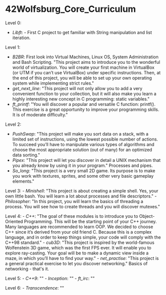 # 42Wolfsburg_Core_Curriculum

Level 0:
- *Libft*:
         -  First C project to get familiar with String manipulation and list iteration.
         
Level 1:
- *B2BR*:
                  First look into Virtual Machines, Linux OS, System Administration and Bash Scripting. "This project aims to introduce you to the wonderful world of                     virtualization. You will create your first machine in VirtualBox (or UTM if you can’t use VirtualBox) under specific instructions. Then, at the end                     of this project, you will be able to set up your own operating system while implementing strict rules."
- *get_next_line*: 
                  "This project will not only allow you to add a very convenient function to your collection, but it will also make you learn a highly interesting new                       concept in C programming: static variables."
- *ft_printf*: 
                  "You will discover a popular and versatile C function: printf(). This exercise is a great opportunity to improve your programming skills. It is of                moderate difficulty."

Level 2:
- *PushSwap*: 
                   "This project will make you sort data on a stack, with a limited set of instructions, using the lowest possible number of actions. To succeed you’ll                      have to manipulate various types of algorithms and choose the most appropriate solution (out of many) for an
                           optimized data sorting."
- *Pipex*: 
                  "This project will let you discover in detail a UNIX mechanism that you already know by using it in your program." Processes and pipes.
- *So_long*: 
                  "This project is a very small 2D game. Its purpose is to make you work with textures, sprites,
                  and some other very basic gameplay elements."
    
   
Level 3:
    - *Minishell*: 
                           "This project is about creating a simple shell. Yes, your own little bash.
You will learn a lot about processes and file descriptors."
    - *Philosopher*: 
                           "In this project, you will learn the basics of threading a process. You will see how to create threads and you will discover mutexes."
    
Level 4:
    - *C++*: 
                           "The goal of these modules is to introduce you to Object-Oriented Programming. This will be the starting point of your C++ journey. Many languages are recommended to learn OOP. We decided to choose C++ since it’s derived from your old friend C. Because this is a complex language, and in order to keep things simple, your code will
comply with the C++98 standard."
    - *cub3D*: 
                           "This project is inspired by the world-famous Wolfenstein 3D game, which was the first FPS ever. It will enable you to explore ray-casting. Your goal will be to
make a dynamic view inside a maze, in which you’ll have to find your way."
    - *net_practise*: 
                           "This project is a general practical exercise to let you discover networking." Basics of networking - that's it.


Level 5:
    - *C++9*: 
                           ""
    - *Inception*: 
                           ""
    - *ft_irc*: 
                           ""
    
   
Level 6:
    - *Transcendence*: 
                           ""
